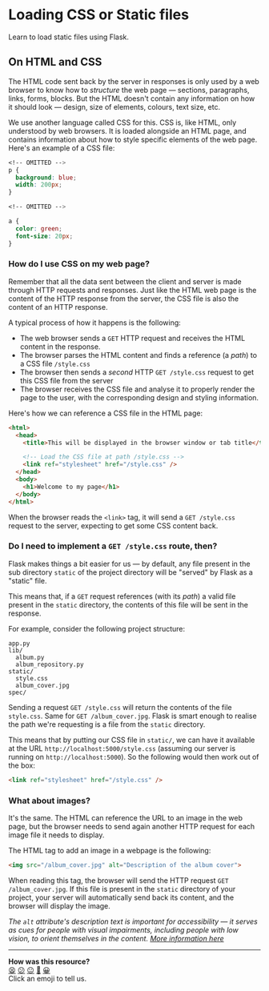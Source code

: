 # Loading CSS or Static files

Learn to load static files using Flask.

## On HTML and CSS

The HTML code sent back by the server in responses is only used by a web browser to know
how to _structure_ the web page — sections, paragraphs, links, forms, blocks. But the HTML
doesn't contain any information on how it should look — design, size of elements, colours,
text size, etc.

We use another language called CSS for this. CSS is, like HTML, only understood by web
browsers. It is loaded alongside an HTML page, and contains information about how to style
specific elements of the web page. Here's an example of a CSS file:

```css
<!-- OMITTED -->
p {
  background: blue;
  width: 200px;
}

<!-- OMITTED -->

a {
  color: green;
  font-size: 20px;
}
```

### How do I use CSS on my web page?

Remember that all the data sent between the client and server is made through HTTP
requests and responses. Just like the HTML web page is the content of the HTTP response
from the server, the CSS file is also the content of an HTTP response.

A typical process of how it happens is the following:
  * The web browser sends a `GET` HTTP request and receives the HTML content in the
    response.
  * The browser parses the HTML content and finds a reference (a _path_) to a CSS file
    `/style.css`
  * The browser then sends a _second_ HTTP `GET /style.css` request to get this CSS file
    from the server
  * The browser receives the CSS file and analyse it to properly render the page to the
    user, with the corresponding design and styling information.

Here's how we can reference a CSS file in the HTML page:

```html
<html>
  <head>
    <title>This will be displayed in the browser window or tab title</title>

    <!-- Load the CSS file at path /style.css -->
    <link ref="stylesheet" href="/style.css" />
  </head>
  <body>
    <h1>Welcome to my page</h1>
  </body>
</html>
```

When the browser reads the `<link>` tag, it will send a `GET /style.css` request to the
server, expecting to get some CSS content back.

### Do I need to implement a `GET /style.css` route, then?

Flask makes things a bit easier for us — by default, any file present in the
sub directory `static` of the project directory will be "served" by Flask as a "static"
file.

This means that, if a `GET` request references (with its _path_) a valid file present in
the `static` directory, the contents of this file will be sent in the response.

For example, consider the following project structure:

```
app.py
lib/
  album.py
  album_repository.py
static/
  style.css
  album_cover.jpg
spec/
```

Sending a request `GET /style.css` will return the contents of the file `style.css`. Same
for `GET /album_cover.jpg`. Flask is smart enough to realise the path we're requesting
is a file from the `static` directory.

This means that by putting our CSS file in `static/`, we can have it available at the URL
`http://localhost:5000/style.css` (assuming our server is running on
`http://localhost:5000`). So the following would then work out of the box:

```html
<link ref="stylesheet" href="/style.css" />
```

### What about images?

It's the same. The HTML can reference the URL to an image in the web page, but the browser
needs to send again another HTTP request for each image file it needs to display.

The HTML tag to add an image in a webpage is the following:

```html
<img src="/album_cover.jpg" alt="Description of the album cover">
```

When reading this tag, the browser will send the HTTP request `GET /album_cover.jpg`. If
this file is present in the `static` directory of your project, your server will
automatically send back its content, and the browser will display the image.

_The `alt` attribute's description text is important for accessibility — it serves as cues
for people with visual impairments, including people with low vision, to orient themselves
in the content. [More information
here](https://help.siteimprove.com/support/solutions/articles/80000863904-accessibility-image-alt-text-best-practices)_


<!-- BEGIN GENERATED SECTION DO NOT EDIT -->

---

**How was this resource?**  
[😫](https://airtable.com/shrUJ3t7KLMqVRFKR?prefill_Repository=makersacademy%2Fweb-applications-in-python&prefill_File=pills%2Floading_css_or_static_files.md&prefill_Sentiment=😫) [😕](https://airtable.com/shrUJ3t7KLMqVRFKR?prefill_Repository=makersacademy%2Fweb-applications-in-python&prefill_File=pills%2Floading_css_or_static_files.md&prefill_Sentiment=😕) [😐](https://airtable.com/shrUJ3t7KLMqVRFKR?prefill_Repository=makersacademy%2Fweb-applications-in-python&prefill_File=pills%2Floading_css_or_static_files.md&prefill_Sentiment=😐) [🙂](https://airtable.com/shrUJ3t7KLMqVRFKR?prefill_Repository=makersacademy%2Fweb-applications-in-python&prefill_File=pills%2Floading_css_or_static_files.md&prefill_Sentiment=🙂) [😀](https://airtable.com/shrUJ3t7KLMqVRFKR?prefill_Repository=makersacademy%2Fweb-applications-in-python&prefill_File=pills%2Floading_css_or_static_files.md&prefill_Sentiment=😀)  
Click an emoji to tell us.

<!-- END GENERATED SECTION DO NOT EDIT -->
